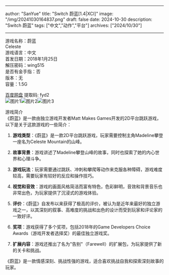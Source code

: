 
---
author: "SanYue"
title: "Switch 蔚蓝[1.4|XCI]"
image: "/img/20241030164837.png"
draft: false
date: 2024-10-30
description: "Switch 蔚蓝"
tags: ["中文","动作","平台"]
archives: ["2024/10/30"]

---

游戏名称：蔚蓝   
Celeste    
游戏语言：中文  
首发日期：2018年1月25日  
解压密码：wing515  
是否有金手指：否  
版本：无   
容量：1.5G

[百度网盘](https://pan.baidu.com/s/12CAeK7VwT9YlAlSMKV9qIg) 提取码: fyd2  
![图片1](/img/6b2d2cd.jpg)![图片2](/img/5828af4b1ff4e7c1.jpg)![图片3](/img/fe6bd5dda.jpg)  

游戏简介  
《蔚蓝》是一款由独立游戏开发者Matt Makes Games开发的2D平台跳跃游戏，以下是关于这款游戏的一些简介：

1. **游戏类型**：《蔚蓝》是一款2D平台跳跃游戏，玩家需要控制主角Madeline攀登一座名为Celeste Mountain的山峰。

2. **故事背景**：游戏讲述了Madeline攀登山峰的故事，同时也探索了她的内心世界和心理斗争。

3. **游戏玩法**：玩家需要通过跳跃、冲刺和攀爬等动作来克服各种障碍，游戏难度较高，需要玩家有较好的反应和操作技巧。

4. **视觉和音效**：游戏的画面风格简洁而富有特色，色彩鲜明，音效和背景音乐也非常出色，为玩家提供了沉浸式的游戏体验。

5. **评价**：《蔚蓝》自发布以来获得了极高的评价，被认为是近年来最好的独立游戏之一，以其深刻的叙事、高难度的挑战和出色的设计而受到玩家和评论家的一致好评。

6. **奖项**：游戏获得了多个奖项，包括2018年的Game Developers Choice Awards（游戏开发者选择奖）的最佳独立游戏奖。

7. **扩展内容**：游戏还推出了名为"告别"（Farewell）的扩展包，为玩家提供了新的关卡和挑战。

《蔚蓝》是一款情感深刻、挑战性强的游戏，适合喜欢挑战自我和探索深刻故事的玩家。
